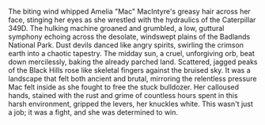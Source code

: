 The biting wind whipped Amelia "Mac" MacIntyre's greasy hair across her face, stinging her eyes as she wrestled with the hydraulics of the Caterpillar 349D.  The hulking machine groaned and grumbled, a low, guttural symphony echoing across the desolate, windswept plains of the Badlands National Park.  Dust devils danced like angry spirits, swirling the crimson earth into a chaotic tapestry.  The midday sun, a cruel, unforgiving orb, beat down mercilessly, baking the already parched land.  Scattered, jagged peaks of the Black Hills rose like skeletal fingers against the bruised sky.  It was a landscape that felt both ancient and brutal, mirroring the relentless pressure Mac felt inside as she fought to free the stuck bulldozer.  Her calloused hands, stained with the rust and grime of countless hours spent in this harsh environment, gripped the levers, her knuckles white.  This wasn't just a job; it was a fight, and she was determined to win.
